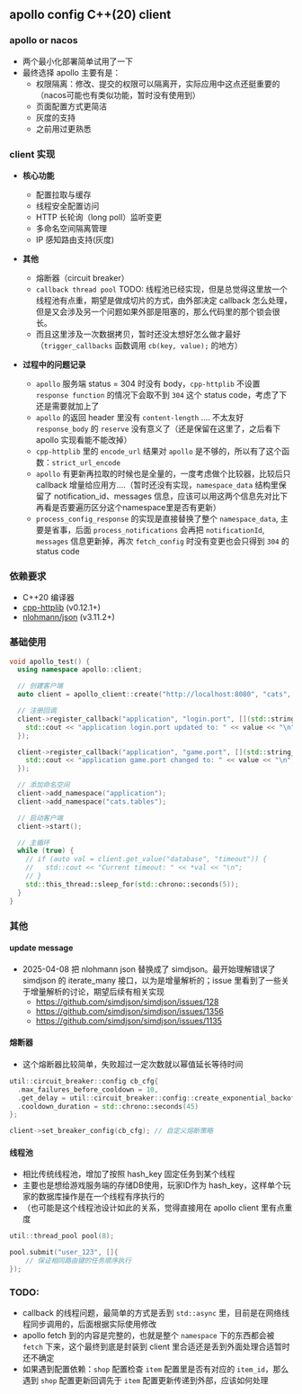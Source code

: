 ## apollo config C++(20) client

### apollo or nacos
- 两个最小化部署简单试用了一下
- 最终选择 apollo 主要有是：
  - 权限隔离：修改、提交的权限可以隔离开，实际应用中这点还挺重要的（nacos可能也有类似功能，暂时没有使用到）
  - 页面配置方式更简洁
  - 灰度的支持
  - 之前用过更熟悉

### client 实现

- **核心功能**
  - 配置拉取与缓存
  - 线程安全配置访问
  - HTTP 长轮询（long poll）监听变更
  - 多命名空间隔离管理
  - IP 感知路由支持(灰度)

- **其他**
  - 熔断器（circuit breaker）
  - `callback thread pool` TODO: 线程池已经实现，但是总觉得这里放一个线程池有点重，期望是做成切片的方式，由外部决定 callback 怎么处理，但是又会涉及另一个问题如果外部是阻塞的，那么代码里的那个锁会很长。
  - 而且这里涉及一次数据拷贝，暂时还没太想好怎么做才最好 （`trigger_callbacks` 函数调用 `cb(key, value);` 的地方）

- **过程中的问题记录**
  - `apollo` 服务端 status = 304 时没有 body，`cpp-httplib` 不设置 `response function` 的情况下会取不到 `304` 这个 status code，考虑了下还是需要就加上了
  - `apollo` 的返回 header 里没有 `content-length` .... 不太友好 `response_body` 的 `reserve` 没有意义了（还是保留在这里了，之后看下 apollo 实现看能不能改掉）
  - `cpp-httplib` 里的 `encode_url` 结果对 `apollo` 是不够的，所以有了这个函数：`strict_url_encode`
  - `apollo` 有更新再拉取的时候也是全量的，一度考虑做个比较器，比较后只 callback 增量给应用方....（暂时还没有实现，`namespace_data` 结构里保留了 notification_id、messages 信息，应该可以用这两个信息先对比下再看是否要遍历区分这个namespace里是否有更新）
  - `process_config_response` 的实现是直接替换了整个 `namespace_data`, 主要是省事，后面 `process_notifications` 会再把 `notificationId`, `messages` 信息更新掉，再次 `fetch_config` 时没有变更也会只得到 `304` 的 status code


### 依赖要求
- C++20 编译器
- [cpp-httplib](https://github.com/yhirose/cpp-httplib) (v0.12.1+)
- [nlohmann/json](https://github.com/nlohmann/json) (v3.11.2+)

### 基础使用
```cpp
void apollo_test() {
  using namespace apollo::client;

  // 创建客户端
  auto client = apollo_client::create("http://localhost:8080", "cats", "dev", "192.168.100.1");

  // 注册回调
  client->register_callback("application", "login.port", [](std::string_view key, std::string_view value) {
    std::cout << "application login.port updated to: " << value << "\n";
  });

  client->register_callback("application", "game.port", [](std::string_view key, std::string_view value) {
    std::cout << "application game.port changed to: " << value << "\n";
  });

  // 添加命名空间
  client->add_namespace("application");
  client->add_namespace("cats.tables");

  // 启动客户端
  client->start();

  // 主循环
  while (true) {
    // if (auto val = client.get_value("database", "timeout")) {
    //   std::cout << "Current timeout: " << *val << "\n";
    // }
    std::this_thread::sleep_for(std::chrono::seconds(5));
  }
}
```

### 其他

#### update message
- 2025-04-08 把 nlohmann json 替换成了 simdjson。最开始理解错误了 simdjson 的 iterate_many 接口，以为是增量解析的；issue 里看到了一些关于增量解析的讨论，期望后续有相关实现
  - https://github.com/simdjson/simdjson/issues/128
  - https://github.com/simdjson/simdjson/issues/1356
  - https://github.com/simdjson/simdjson/issues/1135

#### 熔断器
- 这个熔断器比较简单，失败超过一定次数就以幂值延长等待时间

```cpp
util::circuit_breaker::config cb_cfg{
  .max_failures_before_cooldown = 10,
  .get_delay = util::circuit_breaker::config::create_exponential_backoff(500, 1.5),
  .cooldown_duration = std::chrono::seconds(45)
};

client->set_breaker_config(cb_cfg); // 自定义熔断策略
```

#### 线程池
- 相比传统线程池，增加了按照 hash_key 固定任务到某个线程
- 主要也是想给游戏服务端的存储DB使用，玩家ID作为 hash_key，这样单个玩家的数据库操作是在一个线程有序执行的
- （也可能是这个线程池设计如此的关系，觉得直接用在 apollo client 里有点重度

```cpp
util::thread_pool pool(8);

pool.submit("user_123", []{
    // 保证相同路由键的任务顺序执行
});
```
### TODO:
- callback 的线程问题，最简单的方式是丢到 `std::async` 里，目前是在网络线程同步调用的，后面根据实际使用修改
- apollo fetch 到的内容是完整的，也就是整个 `namespace` 下的东西都会被 `fetch` 下来，这个最终到底是封装到 client 里合适还是丢到外面处理合适暂时还不确定
- 如果遇到配置依赖：`shop` 配置检查 `item` 配置里是否有对应的 `item_id`，那么遇到 `shop` 配置更新回调先于 `item` 配置更新传递到外部，应该如何处理
